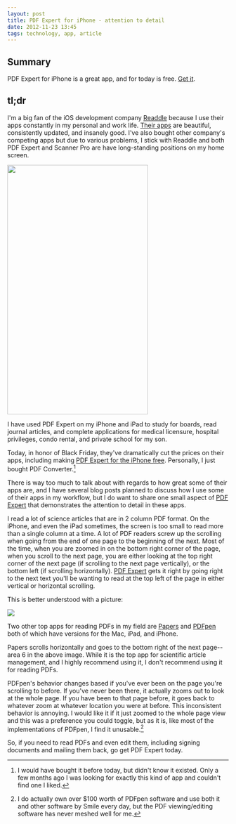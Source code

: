 ```yaml
---
layout: post
title: PDF Expert for iPhone - attention to detail
date: 2012-11-23 13:45  
tags: technology, app, article
---
```


## Summary

PDF Expert for iPhone is a great app, and for today is free. [Get it][apple].

## tl;dr

I'm a big fan of the iOS development company [Readdle][readdle] because I use their apps constantly in my personal and work life. [Their apps][readdle] are beautiful, consistently updated, and insanely good. I've also bought other company's competing apps but due to various problems, I stick with Readdle and both PDF Expert and Scanner Pro are have long-standing positions on my home screen.

<a href="https://dl.dropbox.com/u/3950369/blog_images/2012-11-23%2013.54.20.png"><img src="https://dl.dropbox.com/u/3950369/blog_images/2012-11-23%2013.54.20.png" alt="" height="568" width="320"></a>

I have used PDF Expert on my iPhone and iPad to study for boards, read journal articles, and complete applications for medical licensure, hospital privileges, condo rental, and private school for my son.

Today, in honor of Black Friday, they've dramatically cut the prices on their apps, including making [PDF Expert for the iPhone free][apple]. Personally, I just bought PDF Converter.[^121123135732]

There is way too much to talk about with regards to how great some of their apps are, and I have several blog posts planned to discuss how I use some of their apps in my workflow, but I do want to share one small aspect of [PDF Expert][apple] that demonstrates the attention to detail in these apps.

I read a lot of science articles that are in 2 column PDF format. On the iPhone, and even the iPad sometimes, the screen is too small to read more than a single column at a time. A lot of PDF readers screw up the scrolling when going from the end of one page to the beginning of the next. Most of the time, when you are zoomed in on the bottom right corner of the page, when you scroll to the next page, you are either looking at the top right corner of the next page (if scrolling to the next page vertically), or the bottom left (if scrolling horizontally). [PDF Expert][apple] gets it right by going right to the next text you'll be wanting to read at the top left of the page in either vertical or horizontal scrolling. 

This is better understood with a picture:

[![](https://dl.dropbox.com/u/3950369/blog_images/PDF%20expert%20screen%20scroll.gif)](https://dl.dropbox.com/u/3950369/blog_images/PDF%20expert%20screen%20scroll.gif)

Two other top apps for reading PDFs in my field are [Papers][mekentosj] and [PDFpen][smilesoftware] both of which have versions for the Mac, iPad, and iPhone. 

Papers scrolls horizontally and goes to the bottom right of the next page--area 6 in the above image. While it is the top app for scientific article management, and I highly recommend using it, I don't recommend using it for reading PDFs. 

PDFpen's behavior changes based if you've ever been on the page you're scrolling to before. If you've never been there, it actually zooms out to look at the whole page. If you have been to that page before, it goes back to whatever zoom at whatever location you were at before. This inconsistent behavior is annoying. I would like it if it just zoomed to the whole page view and this was a preference you could toggle, but as it is, like most of the implementations of PDFpen, I find it unusable.[^121123141713]

So, if you need to read PDFs and even edit them, including signing documents and mailing them back, go get PDF Expert today.

[apple]: https://itunes.apple.com/app/pdf-expert-professional-pdf/id323133888?mt=8
[mekentosj]: http://www.mekentosj.com/papers/
[readdle]: http://readdle.com/products/
[smilesoftware]: http://smilesoftware.com/PDFpen/iPhone/index.html

[^121123135732]: I would have bought it before today, but didn't know it existed. Only a few months ago I was looking for exactly this kind of app and couldn't find one I liked.

[^121123141713]: I do actually own over $100 worth of PDFpen software and use both it and other software by Smile every day, but the PDF viewing/editing software has never meshed well for me.